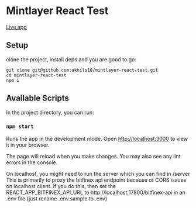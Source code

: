 # Mintlayer React Test

[Live app](https://mintlayer-react-test.netlify.app)

## Setup

clone the project, install deps and you are good to go:

```
git clone git@github.com:akhils10/mintlayer-react-test.git
cd mintlayer-react-test
npm i

```

## Available Scripts

In the project directory, you can run:

### `npm start`

Runs the app in the development mode.
Open [http://localhost:3000](http://localhost:3000) to view it in your browser.

The page will reload when you make changes.
You may also see any lint errors in the console.



On localhost, you might need to run the server which you can find in /server 
This is primarily to proxy the bitfinex api endpoint because of CORS issues on localhost client. If you do this, then set the REACT_APP_BITFINEX_API_URL to http://localhost:17800/bitfinex-api in an .env file (just rename .env.sample to .env)